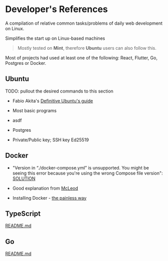# Developer's References

A compilation of relative common tasks/problems of daily web development on Linux.

Simplifies the start up on Linux-based machines

> Mostly tested on **Mint**, therefore **Ubuntu** users can also follow this.

Most of projects had used at least one of the following: React, Flutter, Go, Postgres or Docker.

## Ubuntu

TODO: pullout the desired commands to this section
- Fabio Akita's [Definitive Ubuntu's guide](https://www.youtube.com/watch?v=epiyExCyb2s)

- Most basic programs

- asdf

- Postgres

- Private/Public key; SSH key Ed25519

## Docker

- "Version in “./docker-compose.yml” is unsupported. You might be seeing this error because you're using the wrong Compose file version": [SOLUTION](https://stackoverflow.com/questions/42139982/version-in-docker-compose-yml-is-unsupported-you-might-be-seeing-this-error)

- Good explanation from [McLeod](https://github.com/GoesToEleven/golang-web-dev/tree/master/043_docker/01_about-containers)

- Installing Docker - [the painless way](https://linuxhint.com/install_docker_linux_mint/)

## TypeScript
[README.md](https://github.com/komurapp/references/blob/master/typescript/README.md)

## Go
[README.md](https://github.com/komurapp/references/blob/master/go/README.md)

